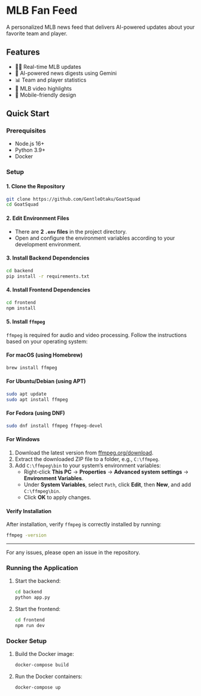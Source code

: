 # MLB Fan Feed

A personalized MLB news feed that delivers AI-powered updates about your favorite team and player.

## Features

- 🏃‍♂️ Real-time MLB updates
- 🤖 AI-powered news digests using Gemini
- 📊 Team and player statistics
- 🎥 MLB video highlights
- 📱 Mobile-friendly design

## Quick Start

### Prerequisites

- Node.js 16+
- Python 3.9+
- Docker

### Setup

#### 1. Clone the Repository
```bash
git clone https://github.com/GentleOtaku/GoatSquad
cd GoatSquad
```

#### 2. Edit Environment Files
- There are **2 `.env` files** in the project directory.
- Open and configure the environment variables according to your development environment.

#### 3. Install Backend Dependencies
```bash
cd backend
pip install -r requirements.txt
```

#### 4. Install Frontend Dependencies
```bash
cd frontend
npm install
```

#### 5. Install `ffmpeg`
`ffmpeg` is required for audio and video processing. Follow the instructions based on your operating system:

#### For macOS (using Homebrew)
```bash
brew install ffmpeg
```

#### For Ubuntu/Debian (using APT)
```bash
sudo apt update
sudo apt install ffmpeg
```

#### For Fedora (using DNF)
```bash
sudo dnf install ffmpeg ffmpeg-devel
```

#### For Windows
1. Download the latest version from [ffmpeg.org/download](https://ffmpeg.org/download.html).
2. Extract the downloaded ZIP file to a folder, e.g., `C:\ffmpeg`.
3. Add `C:\ffmpeg\bin` to your system’s environment variables:
   - Right-click **This PC** → **Properties** → **Advanced system settings** → **Environment Variables**.
   - Under **System Variables**, select `Path`, click **Edit**, then **New**, and add `C:\ffmpeg\bin`.
   - Click **OK** to apply changes.

#### Verify Installation
After installation, verify `ffmpeg` is correctly installed by running:
```bash
ffmpeg -version
```
---

For any issues, please open an issue in the repository.

### Running the Application

1. Start the backend:
   ```bash
   cd backend
   python app.py
   ```

2. Start the frontend:
   ```bash
   cd frontend
   npm run dev
   ```


### Docker Setup

1. Build the Docker image:
   ```bash
   docker-compose build
   ```

2. Run the Docker containers:
   ```bash
   docker-compose up
   ```

